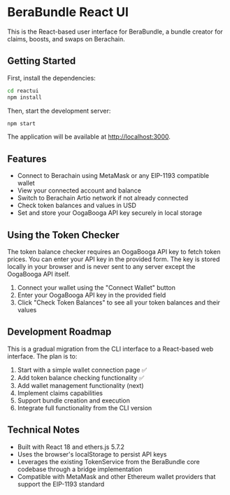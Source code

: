 # BeraBundle React UI

This is the React-based user interface for BeraBundle, a bundle creator for claims, boosts, and swaps on Berachain.

## Getting Started

First, install the dependencies:

```bash
cd reactui
npm install
```

Then, start the development server:

```bash
npm start
```

The application will be available at [http://localhost:3000](http://localhost:3000).

## Features

- Connect to Berachain using MetaMask or any EIP-1193 compatible wallet
- View your connected account and balance
- Switch to Berachain Artio network if not already connected
- Check token balances and values in USD
- Set and store your OogaBooga API key securely in local storage

## Using the Token Checker

The token balance checker requires an OogaBooga API key to fetch token prices. You can enter your API key in the provided form. The key is stored locally in your browser and is never sent to any server except the OogaBooga API itself.

1. Connect your wallet using the "Connect Wallet" button
2. Enter your OogaBooga API key in the provided field
3. Click "Check Token Balances" to see all your token balances and their values

## Development Roadmap

This is a gradual migration from the CLI interface to a React-based web interface. The plan is to:

1. Start with a simple wallet connection page ✅
2. Add token balance checking functionality ✅
3. Add wallet management functionality (next)
4. Implement claims capabilities
5. Support bundle creation and execution
6. Integrate full functionality from the CLI version

## Technical Notes

- Built with React 18 and ethers.js 5.7.2
- Uses the browser's localStorage to persist API keys
- Leverages the existing TokenService from the BeraBundle core codebase through a bridge implementation
- Compatible with MetaMask and other Ethereum wallet providers that support the EIP-1193 standard